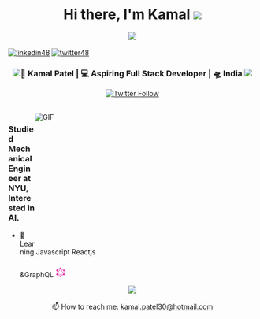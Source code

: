 <div align='center'>
  <h1>Hi there, I'm Kamal <img src="https://media.giphy.com/media/hvRJCLFzcasrR4ia7z/giphy.gif" width="25px"> </h1>
  <img src="https://pronoun.cyou/x/y?subject=He&object=Him&height=20"> 
</div>

[![linkedin48](https://user-images.githubusercontent.com/27680814/90979295-29bb2200-e522-11ea-9c57-d1c48a839912.png)][1]
[![twitter48](https://user-images.githubusercontent.com/27680814/90979296-2a53b880-e522-11ea-82a0-98d7516a6635.png)][2]


[1]: http://www.twitter.com/camalpatel
[2]: https://www.linkedin.com/in/kamalpatel

<div align="center">
<h3><img src="https://media.giphy.com/media/WUlplcMpOCEmTGBtBW/giphy.gif" width="30">👦 Kamal Patel | 💻 Aspiring Full Stack Developer | 🛸 India <img src="https://media.giphy.com/media/WUlplcMpOCEmTGBtBW/giphy.gif" width="30"></h3>
</div>

<p align="center">
   <a href="https://twitter.com/camalpatel"><img alt="Twitter Follow" src="https://img.shields.io/twitter/follow/camalpatel?style=for-the-badge&color=09f&labelColor=black&logo=twitter&label=@camalpatel"></a>
</p>

<br />
<img align="right" height="270px" width="450px" alt="GIF" src="https://media.giphy.com/media/l41lGnjHehZGMixr2/giphy.gif" />
<p align="center">
  <h3>Studied Mechanical Engineer at NYU, Interested in AI. </h3>
</p>
  
- 🥀 Learning Javascript  <code><img height="20" src=""></code>Reactjs <code> <img height="20" width="16" src="https://assets.vercel.com/image/upload/v1538361091/repositories/next-js/next-js.png"> </code> &GraphQL <code><img height="20" src="https://raw.githubusercontent.com/github/explore/5c058a388828bb5fde0bcafd4bc867b5bb3f26f3/topics/graphql/graphql.png"></code>  
  
  
<p align='center'>
  <a href="#"><img src="https://github-readme-stats.vercel.app/api?username=kkratos"/></a>
</p>

<p align='center'>
  📫 How to reach me: <a href='mailto:kamal.patel30@hotmail.com'>kamal.patel30@hotmail.com</a>
</p>
